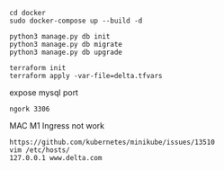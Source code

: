 
```
cd docker
sudo docker-compose up --build -d
```

```
python3 manage.py db init
python3 manage.py db migrate
python3 manage.py db upgrade
```

``` 
terraform init
terraform apply -var-file=delta.tfvars
```
expose mysql port
```
ngork 3306
```


MAC M1 Ingress not work
```
https://github.com/kubernetes/minikube/issues/13510
vim /etc/hosts/
127.0.0.1 www.delta.com
```










